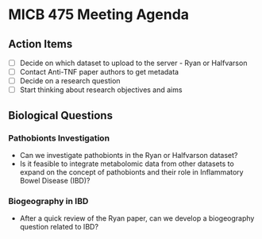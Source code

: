 # MICB 475 Meeting Agenda

## Action Items

- [ ] Decide on which dataset to upload to the server - Ryan or Halfvarson
- [ ] Contact Anti-TNF paper authors to get metadata
- [ ] Decide on a research question
- [ ] Start thinking about research objectives and aims

## Biological Questions

### Pathobionts Investigation

- Can we investigate pathobionts in the Ryan or Halfvarson dataset?
- Is it feasible to integrate metabolomic data from other datasets to expand on the concept of pathobionts and their role in Inflammatory Bowel Disease (IBD)?

### Biogeography in IBD

- After a quick review of the Ryan paper, can we develop a biogeography question related to IBD?
